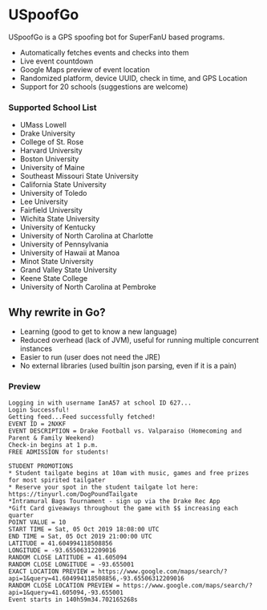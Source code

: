 # USpoofGo
USpoofGo is a GPS spoofing bot for SuperFanU based programs.

  - Automatically fetches events and checks into them
  - Live event countdown
  - Google Maps preview of event location
  - Randomized platform, device UUID, check in time, and GPS Location
  - Support for 20 schools (suggestions are welcome)
### Supported School List
- UMass Lowell
- Drake University
- College of St. Rose
- Harvard University
- Boston University
- University of Maine
- Southeast Missouri State University
- California State University
- University of Toledo
- Lee University
- Fairfield University
- Wichita State University
- University of Kentucky
- University of North Carolina at Charlotte
- University of Pennsylvania
- University of Hawaii at Manoa
- Minot State University
- Grand Valley State University
- Keene State College
- University of North Carolina at Pembroke
## Why rewrite in Go?
- Learning (good to get to know a new language)
- Reduced overhead (lack of JVM), useful for running multiple concurrent instances
- Easier to run (user does not need the JRE)
- No external libraries (used builtin json parsing, even if it is a pain)
### Preview
```
Logging in with username IanA57 at school ID 627...
Login Successful!
Getting feed...Feed successfully fetched!
EVENT ID = 2NXKF
EVENT DESCRIPTION = Drake Football vs. Valparaiso (Homecoming and Parent & Family Weekend)
Check-in begins at 1 p.m.
FREE ADMISSION for students!

STUDENT PROMOTIONS
* Student tailgate begins at 10am with music, games and free prizes for most spirited tailgater
* Reserve your spot in the student tailgate lot here: https://tinyurl.com/DogPoundTailgate 
*Intramural Bags Tournament - sign up via the Drake Rec App
*Gift Card giveaways throughout the game with $$ increasing each quarter
POINT VALUE = 10
START TIME = Sat, 05 Oct 2019 18:08:00 UTC
END TIME = Sat, 05 Oct 2019 21:00:00 UTC
LATITUDE = 41.604994118508856
LONGITUDE = -93.65506312209016
RANDOM CLOSE LATITUDE = 41.605094
RANDOM CLOSE LONGITUDE = -93.655001
EXACT LOCATION PREVIEW = https://www.google.com/maps/search/?api=1&query=41.604994118508856,-93.65506312209016
RANDOM CLOSE LOCATION PREVIEW = https://www.google.com/maps/search/?api=1&query=41.605094,-93.655001
Event starts in 140h59m34.702165268s
```
